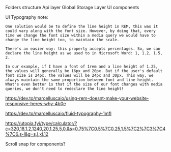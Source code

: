 Folders structure
Api layer
Global Storage Layer
UI components


UI Typography note:
```
One solution would be to define the line height in REM, this was it could vary along with the font size. However, by doing that, every time we change the font size within a media query we would have to change the line height too, to maintain the scale.

There's an easier way: this property accepts percentages. So, we can declare the line height as we used to in Microsoft Word: 1, 1.2, 1.5, 2.

In our example, if I have a font of 1rem and a line height of 1.25, the values will generally be 16px and 20px. But if the user's default font size is 24px, the values will be 24px and 30px. This way, we always maintain the same proportion between font and line height. What's even better is that if the size of our font changes with media queries, we don't need to redeclare the line height!
```
https://dev.to/marcelluscaio/using-rem-doesnt-make-your-website-responsive-heres-why-4b0e

https://dev.to/marcelluscaio/fluid-typography-1mfl

https://utopia.fyi/type/calculator/?c=320,18,1.2,1240,20,1.25,5,0,&s=0.75%7C0.5%7C0.25,1.5%7C2%7C3%7C4%7C6,s-l&g=s,l,xl,12


Scroll snap for components?
